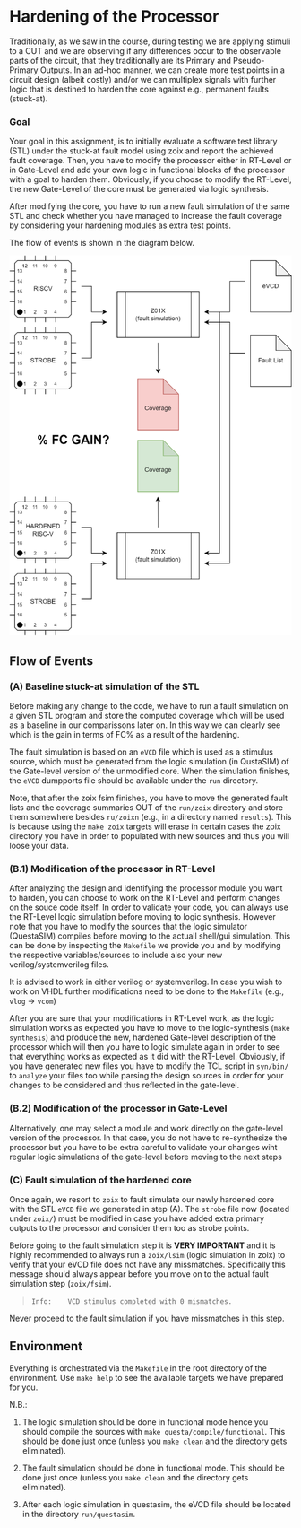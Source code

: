 # Hardening of the Processor

Traditionally, as we saw in the course, during testing we are applying stimuli to a CUT and we are observing if any differences occur to the observable parts of the circuit, that they traditionally are its Primary and Pseudo-Primary Outputs. In an ad-hoc manner, we can create more test points in a circuit design (albeit costly) and/or we can multiplex signals with further logic that is destined to harden the core against e.g., permanent faults (stuck-at).

### Goal

Your goal in this assignment, is to initially evaluate a software test library (STL) under the stuck-at fault model using zoix and report the achieved fault coverage. Then, you have to modify the processor either in RT-Level or in Gate-Level and add your own logic in functional blocks of the processor with a goal to harden them. Obviously, if you choose to modify the RT-Level, the new Gate-Level of the core must be generated via logic synthesis. 

After modifying the core, you have to run a new fault simulation of the same STL and check whether you have managed to increase the fault coverage by considering your hardening modules as extra test points.

The flow of events is shown in the diagram below.

![Example](docs/fsim_ft.png)

## Flow of Events

### (A) Baseline stuck-at simulation of the STL
Before making any change to the code, we have to run a fault simulation on a given STL program and store the computed coverage which will be used as a baseline in our comparissons later on. In this way we can clearly see which is the gain in terms of FC% as a result of the hardening. 

The fault simulation is based on an `eVCD` file which is used as a stimulus source, which must be generated from the logic simulation (in QustaSIM) of the Gate-level version of the unmodified core. When the simulation finishes, the `eVCD` dumpports file should be available under the `run` directory.

Note, that after the zoix fsim finishes, you have to move the generated fault lists and the coverage summaries OUT of the `run/zoix` directory and store them somewhere besides `ru/zoixn` (e.g., in a directory named `results`). This is because using the `make zoix` targets will erase in certain cases the zoix directory you have in order to populated with new sources and thus you will loose your data.

### (B.1) Modification of the processor in RT-Level

After analyzing the design and identifying the processor module you want to harden, you can choose to work on the RT-Level and perform changes on the souce code itself. In order to validate your code, you can always use the RT-Level logic simulation before moving to logic synthesis. However note that you have to modify the sources that the logic simulator (QuestaSIM) compiles before moving to the actuall shell/gui simulation. This can be done by inspecting the `Makefile` we provide you and by modifying the respective variables/sources to include also your new verilog/systemverilog files. 

It is advised to work in either verilog or systemverilog. In case you wish to work on VHDL further modifications need to be done to the `Makefile` (e.g., `vlog` -> `vcom`)

After you are sure that your modifications in RT-Level work, as the logic simulation works as expected you have to move to the logic-synthesis (`make synthesis`) and produce the new, hardened Gate-level description of the processor which will then you have to logic simulate again in order to see that everything works as expected as it did with the RT-Level. Obviously, if you have generated new files you have to modify the TCL script in `syn/bin/` to `analyze` your files too while parsing the design sources in order for your changes to be considered and thus reflected in the gate-level. 

### (B.2) Modification of the processor in Gate-Level

Alternatively, one may select a module and work directly on the gate-level version of the processor. In that case, you do not have to re-synthesize the processor but you have to be extra careful to validate your changes wiht regular logic simulations of the gate-level before moving to the next steps

### (C) Fault simulation of the hardened core

Once again, we resort to `zoix` to fault simulate our newly hardened core with the STL `eVCD` file we generated in step (A). The `strobe` file now (located under `zoix/`) must be modified in case you have added extra primary outputs to the processor and consider them too as strobe points. 

Before going to the fault simulation step it is **VERY IMPORTANT** and it is highly recommended to always run a `zoix/lsim` (logic simulation in zoix) to verify that your eVCD file does not have any missmatches. Specifically this message should always appear before you move on to the actual fault simulation step (`zoix/fsim`).

>`Info:    VCD stimulus completed with 0 mismatches.`

Never proceed to the fault simulation if you have missmatches in this step.

## Environment

Everything is orchestrated via the `Makefile` in the root directory of the environment. Use `make help` to see the available targets we have prepared for you. 

N.B.: 

1. The logic simulation should be done in functional mode hence you should compile the sources with `make questa/compile/functional`. This should be done just once (unless you `make clean` and the directory gets eliminated).

2. The fault simulation should be done in functional mode. This should be done just once (unless you `make clean` and the directory gets eliminated).

3. After each logic simulation in questasim, the eVCD file should be located in the directory `run/questasim`.

